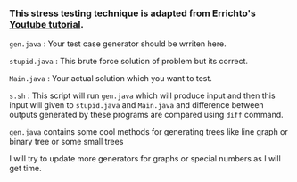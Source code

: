 
### This **stress testing** technique is adapted from Errichto's [Youtube tutorial](https://www.youtube.com/watch?v=JXTVOyQpSGM).

``gen.java`` : Your test case generator should be wrriten here.

``stupid.java`` : This brute force solution of problem but its correct.

``Main.java`` : Your actual solution which you want to test.

``s.sh`` : This script will run ``gen.java`` which will produce input and then this input will given to  ``stupid.java`` and ``Main.java`` and difference between outputs generated by these programs are compared using ``diff`` command.


``gen.java`` contains some cool methods for generating trees like line graph or binary tree or some small trees

I will try to update more generators for graphs or special numbers as I will get time.

